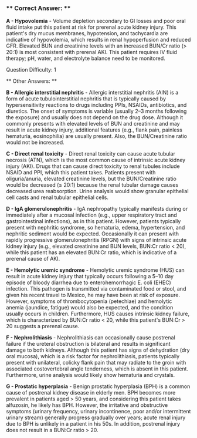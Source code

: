 ### ** Correct Answer: **

**A - Hypovolemia** - Volume depletion secondary to GI losses and poor oral fluid intake put this patient at risk for prerenal acute kidney injury. This patient's dry mucus membranes, hypotension, and tachycardia are indicative of hypovolemia, which results in renal hypoperfusion and reduced GFR. Elevated BUN and creatinine levels with an increased BUN/Cr ratio (> 20:1) is most consistent with prerenal AKI. This patient requires IV fluid therapy; pH, water, and electrolyte balance need to be monitored.

Question Difficulty: 1

** Other Answers: **

**B - Allergic interstitial nephritis** - Allergic interstitial nephritis (AIN) is a form of acute tubulointerstitial nephritis that is typically caused by hypersensitivity reactions to drugs including PPIs, NSAIDs, antibiotics, and diuretics. The onset of symptoms is variable (usually 2–3 months following the exposure) and usually does not depend on the drug dose. Although it commonly presents with elevated levels of BUN and creatinine and may result in acute kidney injury, additional features (e.g., flank pain, painless hematuria, eosinophilia) are usually present. Also, the BUN/Creatinine ratio would not be increased.

**C - Direct renal toxicity** - Direct renal toxicity can cause acute tubular necrosis (ATN), which is the most common cause of intrinsic acute kidney injury (AKI). Drugs that can cause direct toxicity to renal tubules include NSAID and PPI, which this patient takes. Patients present with oliguria/anuria, elevated creatinine levels, but the BUN/Creatinine ratio would be decreased (≤ 20:1) because the renal tubular damage causes decreased urea reabsorption. Urine analysis would show granular epithelial cell casts and renal tubular epithelial cells.

**D - IgA glomerulonephritis** - IgA nephropathy typically manifests during or immediately after a mucosal infection (e.g., upper respiratory tract and gastrointestinal infections), as in this patient. However, patients typically present with nephritic syndrome, so hematuria, edema, hypertension, and nephritic sediment would be expected. Occasionally it can present with rapidly progressive glomerulonephritis (RPGN) with signs of intrinsic acute kidney injury (e.g., elevated creatinine and BUN levels, BUN:Cr ratio < 20), while this patient has an elevated BUN:Cr ratio, which is indicative of a prerenal cause of AKI.

**E - Hemolytic uremic syndrome** - Hemolytic uremic syndrome (HUS) can result in acute kidney injury that typically occurs following a 5–10 day episode of bloody diarrhea due to enterohemorrhagic E. coli (EHEC) infection. This pathogen is transmitted via contaminated food or stool, and given his recent travel to Mexico, he may have been at risk of exposure. However, symptoms of thrombocytopenia (petechiae) and hemolytic anemia (jaundice, fatigue) would also be expected, and the condition usually occurs in children. Furthermore, HUS causes intrinsic kidney failure, which is characterized by BUN:Cr ratio < 20, while this patient's BUN:Cr > 20 suggests a prerenal cause.

**F - Nephrolithiasis** - Nephrolithiasis can occasionally cause postrenal failure if the ureteral obstruction is bilateral and results in significant damage to both kidneys. Although this patient has signs of dehydration (dry oral mucosa), which is a risk factor for nephrolithiasis, patients typically present with unilateral, colicky flank pain that may radiate to the groin with associated costovertebral angle tenderness, which is absent in this patient. Furthermore, urine analysis would likely show hematuria and crystals.

**G - Prostatic hyperplasia** - Benign prostatic hyperplasia (BPH) is a common cause of postrenal kidney disease in elderly men. BPH becomes more prevalent in patients aged > 50 years, and considering this patient takes alfuzosin, he likely has BPH. However, the irritative and obstructive symptoms (urinary frequency, urinary incontinence, poor and/or intermittent urinary stream) generally progress gradually over years; acute renal injury due to BPH is unlikely in a patient in his 50s. In addition, postrenal injury does not result in a BUN:Cr ratio > 20.

